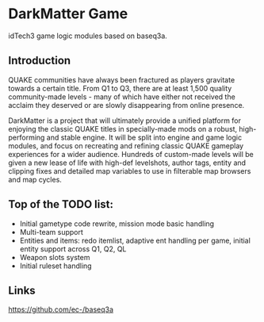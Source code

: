 # DarkMatter Game
idTech3 game logic modules based on baseq3a.

## Introduction
QUAKE communities have always been fractured as players gravitate towards a certain title. From Q1 to Q3, there are at least 1,500 quality community-made levels - many of which have either not received the acclaim they deserved or are slowly disappearing from online presence.

DarkMatter is a project that will ultimately provide a unified platform for enjoying the classic QUAKE titles in specially-made mods on a robust, high-performing and stable engine. It will be split into engine and game logic modules, and focus on recreating and refining classic QUAKE gameplay experiences for a wider audience. Hundreds of custom-made levels will be given a new lease of life with high-def levelshots, author tags, entity and clipping fixes and detailed map variables to use in filterable map browsers and map cycles.

## Top of the TODO list:
* Initial gametype code rewrite, mission mode basic handling
* Multi-team support
* Entities and items: redo itemlist, adaptive ent handling per game, initial entity support across Q1, Q2, QL
* Weapon slots system
* Initial ruleset handling

## Links
https://github.com/ec-/baseq3a
